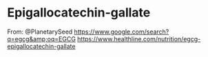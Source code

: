 # Epigallocatechin-gallate
From: @PlanetarySeed https://www.google.com/search?q=egcg&amp;oq=EGCG https://www.healthline.com/nutrition/egcg-epigallocatechin-gallate
